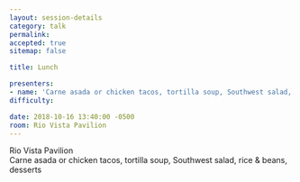 ```yaml
---
layout: session-details
category: talk
permalink:
accepted: true
sitemap: false

title: Lunch

presenters:
- name: 'Carne asada or chicken tacos, tortilla soup, Southwest salad, rice & beans, desserts'
difficulty:

date: 2018-10-16 13:40:00 -0500
room: Rio Vista Pavilion
---
```


Rio Vista Pavilion
<br />
Carne asada or chicken tacos, tortilla soup, Southwest salad, rice & beans, desserts

